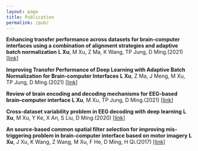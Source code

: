 ```yaml
---
layout: page
title: Publication
permalink: /pub/
---
```


**Enhancing transfer performance across datasets for brain-computer interfaces using a combination of alignment strategies and adaptive batch normalization**
**L Xu**, M Xu, Z Ma, K Wang, TP Jung, D Ming.(2021)
[\[link\]][1]

**Improving Transfer Performance of Deep Learning with Adaptive Batch Normalization for Brain-computer Interfaces**
**L Xu**, Z Ma, J Meng, M Xu, TP Jung, D Ming.(2021)
[\[link\]][2]

**Review of brain encoding and decoding mechanisms for EEG-based brain–computer interface**
**L Xu**, M Xu, TP Jung, D Ming.(2021)
[\[link\]][3]

**Cross-dataset variability problem in EEG decoding with deep learning**
**L Xu**, M Xu, Y Ke, X An, S Liu, D Ming.(2020)
[\[link\]][4]

**An source-based common spatial filter selection for improving mis-triggering problem in brain-computer interface based on motor imagery**
**L Xu**, J Xu, K Wang, Z Wang, M Xu, F He, D Ming, H Qi.(2017)
[\[link\]][5]


[1]: https://iopscience.iop.org/article/10.1088/1741-2552/ac1ed2/meta
[2]: https://ieeexplore.ieee.org/abstract/document/9629529
[3]: https://link.springer.com/article/10.1007/s11571-021-09676-z
[4]: https://www.frontiersin.org/articles/10.3389/fnhum.2020.00103/full
[5]: https://ieeexplore.ieee.org/abstract/document/8256474